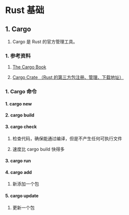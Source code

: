 # Rust 基础

## 1. Cargo

1. Cargo 是 Rust 的官方管理工具。

### 1. 参考资料

1. [The Cargo Book](https://doc.rust-lang.org/cargo/)

2. [Cargo Crate （Rust 的第三方包注册、管理、下载地址）](https://crates.io/)

### 1. Cargo 命令

#### 1. cargo new


#### 2. cargo build

#### 3. cargo check

1. 检查代码，确保能通过编译，但是不产生任何可执行文件

2. 速度比 cargo build 快得多

#### 3. cargo run

#### 4. cargo add

1. 新添加一个包

#### 5. cargo update

1. 更新一个包